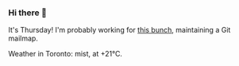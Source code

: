 ### Hi there :wave:

It's Thursday! I'm probably working for [this bunch](https://github.com/kohofinancial), maintaining a Git mailmap.

Weather in Toronto: mist, at +21°C.

